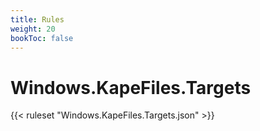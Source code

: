```yaml
---
title: Rules
weight: 20
bookToc: false
---
```


# Windows.KapeFiles.Targets


{{< ruleset "Windows.KapeFiles.Targets.json" >}}
